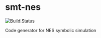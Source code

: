 # smt-nes

[![Build Status](https://travis-ci.org/mtrberzi/smt-nes.svg?branch=master)](https://travis-ci.org/mtrberzi/smt-nes)

Code generator for NES symbolic simulation

